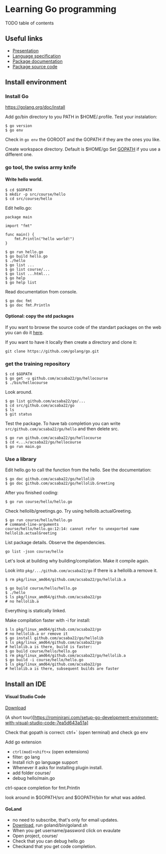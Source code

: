 # Learning Go programming

TODO table of contents

## Useful links

* [Presentation](https://docs.google.com/presentation/d/1kUUSRivsL7vkbUbboYhYbNu3hSPYPq0A25UbGW9vlTg/edit?usp=sharing)
* [Language specification](https://golang.org/ref/spec)
* [Package documentation](https://golang.org/pkg/)
* [Package source code](https://github.com/golang/go/tree/master/src)

## Install environment

### Install Go

https://golang.org/doc/install

Add go/bin directory to you PATH in $HOME/.profile. Test your instalation:

```
$ go version
$ go env
```

Check in `go env` the GOROOT and the GOPATH if they are the ones you like.

Create workspace directory. Default is $HOME/go
Set [GOPATH](https://github.com/golang/go/wiki/SettingGOPATH)
if you use a different one.

### go tool, the swiss army knife

#### Write hello world.

```
$ cd $GOPATH
$ mkdir -p src/course/hello
$ cd src/course/hello
```

Edit hello.go:

```
package main

import "fmt"

func main() {
	fmt.Println("hello world!")
}
```

```
$ go run hello.go
$ go build hello.go
$ ./hello
$ go list ...
$ go list course/...
$ go list ...html...
$ go help
$ go help list
```

Read documentation from console.

```
$ go doc fmt
$ go doc fmt.Println
```

#### Optional: copy the std packages

If you want to browse the source code of the standart packages
on the web you can do it [here](https://github.com/golang/go/tree/master/src).

If you want to have it locally then create a directory and clone it:

```
git clone https://github.com/golang/go.git
```


### get the training repository

```
$ cd $GOPATH
$ go get -u github.com/acsaba22/go/hellocourse
$ ./bin/hellocourse
```

Look around.

```
$ go list github.com/acsaba22/go/...
$ cd src/github.com/acsaba22/go
$ ls
$ git status
```

Test the package. To have tab completion you can write
`src/github.com/acsaba22/go/hello` and then delete src.

```
$ go run github.com/acsaba22/go/hellocourse
$ cd <...>/acsaba22/go/hellocourse
$ go run main.go
```

### Use a library


Edit hello.go to call the function from the hello. See the documentation:

```
$ go doc github.com/acsaba22/go/hellolib
$ go doc github.com/acsaba22/go/hellolib.Greeting
```

After you finished coding:

```
$ go run course/hello/hello.go
```

Check hellolib/greetings.go. Try using hellolib.actualGreeting.

```
$ go run course/hello/hello.go
# command-line-arguments
course/hello/hello.go:12:14: cannot refer to unexported name hellolib.actualGreeting
```

List package details. Observe the dependencies.

```
go list -json course/hello
```

Let's look at building why building/compilation.
Make it compile again.

Look into `pkg/.../github.com/acsaba22/go` if there is a hellolib.a remove it.

```
$ rm pkg/linux_amd64/github.com/acsaba22/go/hellolib.a
```


```
$ go build course/hello/hello.go
$ ./hello
$ ls pkg/linux_amd64/github.com/acsaba22/go
# no hellolib.a
```

Everything is statically linked.

Make compilation faster with -i for install:
```
$ ls pkg/linux_amd64/github.com/acsaba22/go
# no hellolib.a or remove it
$ go install github.com/acsaba22/go/hellolib
$ ls pkg/linux_amd64/github.com/acsaba22/go
# hellolib.a is there, build is faster:
$ go build course/hello/hello.go
$ rm pkg/linux_amd64/github.com/acsaba22/go/hellolib.a
$ go build -i course/hello/hello.go
$ ls pkg/linux_amd64/github.com/acsaba22/go
# hellolib.a is there, subsequent builds are faster
```

## Install an IDE

#### Visual Studio Code

[Download](https://code.visualstudio.com/)

(A short tour)[https://rominirani.com/setup-go-development-environment-with-visual-studio-code-7ea5d643a51a]

Check that gopath is correct: ctrl+` (open terminal) and check go env


Add go extension
* `ctrl(mod)+shift+x` (open extensions)
* filter: go lang
* Install rich go language support
* Whenever it asks for installing plugin install.
* add folder course/
* debug hello/main.go

ctrl-space completion for fmt.Println

look around in $GOPATH/src and $GOPATH/bin for what was added.

#### GoLand

* no need to subscribe, that's only for email updates.
* [Download](https://www.jetbrains.com/go/), run goland/bin/goland.sh
* When you get username/password click on evaulate
* Open project, course/
* Check that you can debug hello.go
* Checkand that you get code completion.
